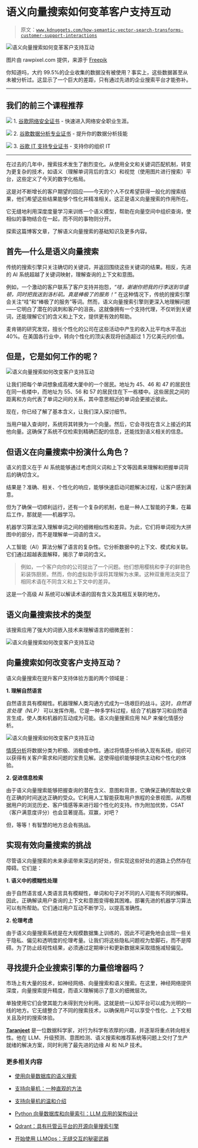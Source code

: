 # 语义向量搜索如何变革客户支持互动

> 原文：[`www.kdnuggets.com/how-semantic-vector-search-transforms-customer-support-interactions`](https://www.kdnuggets.com/how-semantic-vector-search-transforms-customer-support-interactions)

![语义向量搜索如何变革客户支持互动](img/8735fc3744656e5c0cbdee85d0ab1baa.png)

图片由 rawpixel.com 提供，来源于 [Freepik](https://www.freepik.com/free-vector/illustration-search-box_3139727.htm#query=Vector%20Search&position=42&from_view=search&track=ais&uuid=8c4c2cdb-949e-49b8-8eb7-5f695f47fd16)

你知道吗，大约 99.5%的企业收集的数据没有被使用？事实上，这些数据甚至从未被分析过。这显示了一个巨大的差距，只有通过先进的企业搜索平台才能弥补。

* * *

## 我们的前三个课程推荐

![](img/0244c01ba9267c002ef39d4907e0b8fb.png) 1\. [谷歌网络安全证书](https://www.kdnuggets.com/google-cybersecurity) - 快速进入网络安全职业生涯。

![](img/e225c49c3c91745821c8c0368bf04711.png) 2\. [谷歌数据分析专业证书](https://www.kdnuggets.com/google-data-analytics) - 提升你的数据分析技能

![](img/0244c01ba9267c002ef39d4907e0b8fb.png) 3\. [谷歌 IT 支持专业证书](https://www.kdnuggets.com/google-itsupport) - 支持你的组织 IT

* * *

在过去的几年中，搜索技术发生了剧烈变化。从使用全文和关键词匹配机制，转变为更复杂的技术，如语义（理解单词背后的含义）和视觉（使用图片进行搜索）平台，这些定义了今天的数字化格局。

这是对不断增长的客户期望的回应——今天的个人不仅希望获得一般化的搜索结果，他们希望这些结果能够个性化并精准相关。这正是语义向量搜索的作用所在。

它无缝地利用深度度量学习来训练一个语义模型，帮助在向量空间中组织查询，使相似的事物结合在一起，而不同的事物则分开。

探索这篇博客文章，了解语义向量搜索的基础知识及更多内容。

## 首先—什么是语义向量搜索

传统的搜索引擎只关注确切的关键词，并返回围绕这些关键词的结果。相反，先进的 AI 系统超越了关键词映射，理解查询的上下文和意图。

例如，一个激动的客户联系了客户支持并抱怨，*“哇，谢谢你把我的行李送到华盛顿，同时把我送到洛杉矶。真是棒极了的服务！”* 在这种情况下，传统的搜索引擎会关注“哇”和“棒极了的服务”等词。然而，语义向量搜索引擎则更深入地理解问题——它明白了潜在的讽刺和客户的沮丧。这就像拥有一个支持代理，不仅听到关键词，还能理解它们的含义和上下文，提供更有效的帮助。

麦肯锡的研究发现，擅长个性化的公司在这些活动中产生的收入比平均水平高出 40%。在美国各行业中，转向个性化的顶尖表现将创造超过 1 万亿美元的价值。

## 但是，它是如何工作的呢？

![语义向量搜索如何改变客户支持互动](img/f78669d095240b0ed9b127813b322e24.png)

让我们把每个单词想象成高楼大厦中的一个居民。地址为 45、46 和 47 的居民住在同一栋楼中，而地址为 55、56 和 57 的居民住在下一栋楼中。这些居民之间的距离和方向代表了单词之间的关系，其中意思相近的单词会更接近彼此。

现在，你已经了解了基本含义，让我们深入探讨细节。

当用户输入查询时，系统将其转换为一个向量。然后，它会寻找在含义上接近的其他向量。这确保了系统不仅检索到精确匹配的信息，还能找到语义相关的信息。

## 但语义在向量搜索中扮演什么角色？

语义的意义在于 AI 系统能够通过考虑同义词和上下文等因素来理解和把握单词背后的确切含义。

结果是？准确、相关、个性化的响应，能够快速启动问题解决过程，让客户感到满意。

但为了确保一切顺利运行，还有一个复杂的机制，也是一种人工智能的子集，在幕后工作，那就是——机器学习。

机器学习算法深入理解单词之间的细微相似性和差异。为此，它们将单词视为大拼图中的部分，而不是理解单一词语的含义。

人工智能（AI）算法分解了语言的复杂性。它分析数据中的上下文、模式和关联。它们通过超越表面解释，揭示了单词的含义。

> 例如，一个客户向你的公司提出了一个问题。他们想用樱桃和李子的鲜艳色彩装饰厨房。然而，你的虚拟助手误将其理解为水果。这种双重用法突显了相同术语在不同含义和上下文中的差异。

这是一个高级 AI 系统可以解读术语的固有含义及其相互关联的地方。

## 语义向量搜索技术的类型

该搜索应用了强大的词嵌入技术来理解语言的细微差别：

![语义向量搜索如何改变客户支持互动](img/506d18553bdf93b2ec2931fffd7cc6d3.png)

## 向量搜索如何改变客户支持互动？

语义向量搜索在提升客户支持体验方面的两个领域是：

**1\. 理解自然语言**

自然语言具有模糊性。机器理解人类沟通方式成为一场艰巨的战斗。这时，*自然语言处理（NLP）* 可以发挥作用。它是一种多学科过程，结合了机器学习和自然语言生成，使人类和机器的互动成为可能。语义向量搜索应用 NLP 来催化情感分析。

![语义向量搜索如何改变客户支持互动](img/a4ed7fa7793a295da31730e004f9c7a5.png)

[情感分析](https://www.searchunify.com/sudo-technical-blogs/unlocking-the-power-of-large-language-models-in-sentiment-analysis-for-customer-support)将数据分类为积极、消极或中性。通过将情感分析纳入现有系统，组织可以获得有关客户需求和问题的宝贵见解。这使得组织能够提供主动和个性化的体验。

**2\. 促进信息检索**

由于语义向量搜索能够把握查询的潜在含义、意图和背景，它确保正确的帮助文章在正确的时间送达正确的受众。它利用人工智能获取用户旅程的全景视图，从而根据用户的浏览历史、客户情感等来进行超个性化的支持。作为附加优势，CSAT（客户满意度评分）也会显著提高。双赢，对吧？

但，等等！有智慧的地方总会有挑战。

## 实现有效向量搜索的挑战

尽管语义向量搜索的未来承诺带来深远的好处，但实现这些好处的道路上仍然存在障碍。它们是：

**1\. 语义中的模糊性处理**

由于自然语言或人类语言具有模糊性，单词和句子对不同的人可能有不同的解释。因此，正确解读用户查询的上下文和意图变得极其困难。部署先进的机器学习算法可以有所帮助。它们通过用户互动不断学习，以提高准确性。

**2\. 伦理考虑**

由于语义向量搜索系统是在大规模数据集上训练的，因此不可避免地会出现一些关于隐私、偏见和透明度的伦理考量。让我们将这些隐私问题视为垫脚石，而不是障碍。为了防止歧视性结果，必须通过定期审计和更新数据来采取措施减轻偏见。

## 寻找提升企业搜索引擎的力量倍增器吗？

市场上有大量的技术，如神经网络、向量搜索和语义搜索。在这里，神经网络提供深度，向量搜索提升精度，而语义理解揭示了意义的细微层次。

单独使用它们会使其能力未得到充分利用。这就是统一认知平台可以成为光明的一线的地方。它无缝整合了不同的搜索技术，以确保用户可以享受个性化、上下文相关且及时的搜索体验。

**[Taranjeet](https://www.linkedin.com/in/taranjeet-singh-35565837/)** 是一位数据科学家，对行为科学有浓厚的兴趣，并逐渐将重点转向相关性。他在 LLM、升级预测、意图检测、语义搜索和推荐系统等问题上交付了生产就绪的解决方案，同时利用了最先进的边缘 AI 和 NLP 技术。

### 更多相关内容

+   [使用向量数据库的语义搜索](https://www.kdnuggets.com/semantic-search-with-vector-databases)

+   [支持向量机：一种直观的方法](https://www.kdnuggets.com/2022/08/support-vector-machines-intuitive-approach.html)

+   [支持向量机的温和介绍](https://www.kdnuggets.com/2023/07/gentle-introduction-support-vector-machines.html)

+   [Python 向量数据库和向量索引：LLM 应用的架构设计](https://www.kdnuggets.com/2023/08/python-vector-databases-vector-indexes-architecting-llm-apps.html)

+   [Qdrant：具有托管云平台的开源向量搜索引擎](https://www.kdnuggets.com/2023/02/qdrant-open-source-vector-search-engine-managed-cloud-platform.html)

+   [开始使用 LLMOps：无缝交互的秘密武器](https://www.kdnuggets.com/getting-started-with-llmops-the-secret-sauce-behind-seamless-interactions)
